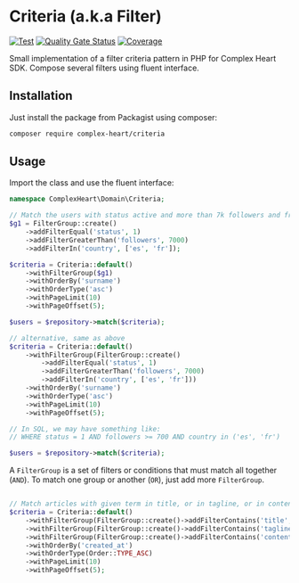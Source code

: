 # Criteria (a.k.a Filter)

[![Test](https://github.com/ComplexHeart/php-criteria/actions/workflows/test.yml/badge.svg)](https://github.com/ComplexHeart/php-criteria/actions/workflows/test.yml)
[![Quality Gate Status](https://sonarcloud.io/api/project_badges/measure?project=ComplexHeart_php-criteria&metric=alert_status)](https://sonarcloud.io/summary/new_code?id=ComplexHeart_php-criteria)
[![Coverage](https://sonarcloud.io/api/project_badges/measure?project=ComplexHeart_php-criteria&metric=coverage)](https://sonarcloud.io/summary/new_code?id=ComplexHeart_php-criteria)

Small implementation of a filter criteria pattern in PHP for Complex Heart SDK. Compose several filters using fluent
interface.

## Installation

Just install the package from Packagist using composer:

```bash
composer require complex-heart/criteria
```

## Usage

Import the class and use the fluent interface:

```php
namespace ComplexHeart\Domain\Criteria;

// Match the users with status active and more than 7k followers and from Spain and France
$g1 = FilterGroup::create()        
    ->addFilterEqual('status', 1)
    ->addFilterGreaterThan('followers', 7000)
    ->addFilterIn('country', ['es', 'fr']);

$criteria = Criteria::default()
    ->withFilterGroup($g1)
    ->withOrderBy('surname')
    ->withOrderType('asc')
    ->withPageLimit(10)
    ->withPageOffset(5);

$users = $repository->match($criteria);

// alternative, same as above
$criteria = Criteria::default()
    ->withFilterGroup(FilterGroup::create()
        ->addFilterEqual('status', 1)
        ->addFilterGreaterThan('followers', 7000)
        ->addFilterIn('country', ['es', 'fr']))
    ->withOrderBy('surname')
    ->withOrderType('asc')
    ->withPageLimit(10)
    ->withPageOffset(5);

// In SQL, we may have something like:
// WHERE status = 1 AND followers >= 700 AND country in ('es', 'fr')

$users = $repository->match($criteria);
```

A `FilterGroup` is a set of filters or conditions that must match all together (`AND`). To match one group or another
(`OR`), just add more `FilterGroup`.

```php

// Match articles with given term in title, or in tagline, or in content.
$criteria = Criteria::default()
    ->withFilterGroup(FilterGroup::create()->addFilterContains('title', $term))
    ->withFilterGroup(FilterGroup::create()->addFilterContains('tagline', $term))
    ->withFilterGroup(FilterGroup::create()->addFilterContains('content', $term))
    ->withOrderBy('created_at')
    ->withOrderType(Order::TYPE_ASC)
    ->withPageLimit(10)
    ->withPageOffset(5);
```
